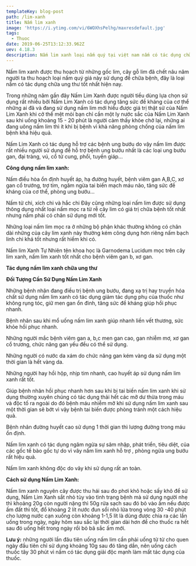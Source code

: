 ```yaml
---
templateKey: blog-post
path: /lim-xanh
title: Nấm lim xanh
image: 'https://i.ytimg.com/vi/6WOXhsPelhg/maxresdefault.jpg' 
tags:
  - Thuoc
date: 2019-06-25T13:12:33.962Z
uev: 4.18.3
description: Nấm lim xanh loại nấm quý tại việt nam nấm có tác dụng chữa ung thư khá tốt,đặc biệt nấm lim xanh chữa được viêm ganb, xơ gan cổ trướng.
---
```


Nấm lim xanh được thu hoạch từ những gốc lim, cây gỗ lim đã chết nâu năm người ta thu hoạch loại nấm quý giá này sử dụng để chữa bệnh, đây là loại nấm có tác dụng chữa ung thư tốt nhất hiện nay.

Trong những năm gần đây Nấm Lim Xanh được người tiều dùng lựa chọn sử dụng rất nhiều bởi Nấm Lim Xanh có tác dụng tăng sức đề kháng của cơ thể những ai đã và đang sử dụng nấm lim mới hiểu được giá trị thật sử của Nấm Lim Xanh khi cở thể mệt mỏi bạn chỉ cần một ly nước sắc của Nấm Lim Xanh sau khi uống khoảng 15 - 20 phút là người cảm thấy khỏe chở lại, những ai đang uông nấm lim thì ít khi bị bệnh vì khả năng phòng chống của nấm lim bệnh khá hiệu quả.

Nấm Lim Xanh có tác dụng hỗ trợ các bệnh ung bướu do vậy nấm lim được rất nhiều người sử dụng để hỗ trợ bệnh ung bướu nhất là các loại ung bướu gan, đại tràng, vú, cổ tử cung, phổi, tuyến giáp...

**Công dụng nấm lim xanh:**

Nấm điều hòa ổn định huyết áp, hạ đường huyết, bệnh viêm gan A,B,C, xơ gan cổ trướng, trợ tim, ngăm ngừa tai biến mạch máu não, tăng sức đề kháng của cơ thể, phòng ung bướu...

Nấm tử chi, xích chi và hắc chi Đây cũng những loại nấm lim được sử dụng thông dụng nhất loại nấm mọc ra từ rễ cây lim có giá trị chữa bệnh tốt nhất nhưng nấm phải có chân sử dụng mới tốt.

Những loại nấm lim mọc ra ở những bộ phận khác thường không có chân dài những của cây lim xanh này thường kém công dụng hơn riêng nấm bạch linh chi khá tốt nhưng rất hiếm khi có.

Nấm lim Xanh Tự Nhiên tên khoa học là Garnodema Lucidum mọc trên cây lim xanh, nấm lim xanh tốt nhất cho bệnh viêm gan b, xơ gan.

**Tác dụng nấm lim xanh chữa ung thư**

**Đối Tượng Cần Sử Dụng Nấm Lim Xanh**

Những bệnh nhân đang điều trị bệnh ung bướu, đang xạ trị hay truyền hóa chất sử dụng nấm lim xanh có tác dụng giảm tác dụng phụ của thuốc như không rụng tóc, giữ men gan ổn đinh, tăng sức đề kháng giúp hồi phục nhanh.

Bệnh nhân sau khi mổ uống nấm lim xanh giúp nhanh liền vết thương, sức khỏe hồi phục nhanh.

Những người mắc bệnh viêm gan a, b,c men gan cao, gan nhiễm mơ, xơ gan cổ trương, chức năng gan yếu đều có thể sử dụng.

Những người có nước da xám do chức năng gan kém vàng da sử dụng một thời gian là hết vàng da.

Những người hay hồi hộp, nhịp tim nhanh, cao huyết áp sử dụng nấm lim xanh rất tốt.

Giúp bệnh nhân hồi phục nhanh hơn sau khi bị tai biến nấm lim xanh khi sử dụng thường xuyên chúng có tác dụng thải hết các mỡ dư thừa trong máu và độc tố ra ngoài do đó bệnh máu nhiễm mỡ khi sử dụng nấm lim xanh sau một thời gian sẽ bớt vì vậy bệnh tai biến được phòng tránh một cách hiệu quả.

Bệnh nhân đường huyết cao sử dụng 1 thời gian thì lượng đường trong máu ổn định.

Nấm lim xanh có tác dụng ngăm ngừa sự sâm nhập,  phát triển, tiêu diệt, của các gốc tế bào gốc tự do vì vây nấm lim xanh hỗ trợ , phòng ngừa ung bướu rất hiệu quả.

Nấm lim xanh không độc do vây khi sử dụng rất an toàn.

**Cách sử dụng Nấm Lim Xanh:**

Nấm lim xanh nguyên cây được thu hái sau đo phơi khô hoặc sấy khô để sử dụng, Nấm Lim Xanh sắt nhỏ tùy vào tình trạng bệnh mà sử dụng người nhẹ thì khoảng 20g còn người nặng thì 50g rửa sạch sau đó bỏ vào ấm nếu được ấm đất thì tốt, đổ khoảng 2 lít nước đun sổi nhỏ lửa trong vòng 30 -40 phút cho lượng nước cạn xuống còn khoảng 1-1,5 lít là dùng được chia ra các lần uống trong ngày, ngày hôm sau sắc lại thời gian dài hơn để cho thuốc ra hết sau đó uống hết trong ngày rồi bỏ bã sắc ấm mới.

**Lưu ý:** những người lần đâu tiên uống nấm lim cần phải uống từ từ cho quen ngày đầu tiên chỉ sử dụng khoảng 10g sau đó tăng dần, nên uống cách thuốc tây 30 phút vì nấm có tác dụng giải độc mạnh làm mất tác dụng của thuốc.